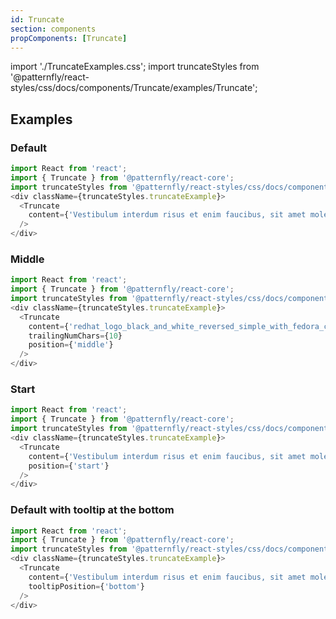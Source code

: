 ```yaml
---
id: Truncate
section: components
propComponents: [Truncate]
---
```


import './TruncateExamples.css';
import truncateStyles from '@patternfly/react-styles/css/docs/components/Truncate/examples/Truncate';

## Examples

### Default
```js
import React from 'react';
import { Truncate } from '@patternfly/react-core';
import truncateStyles from '@patternfly/react-styles/css/docs/components/Truncate/examples/Truncate';
<div className={truncateStyles.truncateExample}>
  <Truncate
    content={'Vestibulum interdum risus et enim faucibus, sit amet molestie est accumsan.'}
  />
</div>
```

### Middle

```js
import React from 'react';
import { Truncate } from '@patternfly/react-core';
import truncateStyles from '@patternfly/react-styles/css/docs/components/Truncate/examples/Truncate';
<div className={truncateStyles.truncateExample}>
  <Truncate
    content={'redhat_logo_black_and_white_reversed_simple_with_fedora_container.zip'}
    trailingNumChars={10}
    position={'middle'}
  />
</div>
```

### Start
```js
import React from 'react';
import { Truncate } from '@patternfly/react-core';
import truncateStyles from '@patternfly/react-styles/css/docs/components/Truncate/examples/Truncate';
<div className={truncateStyles.truncateExample}>
  <Truncate
    content={'Vestibulum interdum risus et enim faucibus, sit amet molestie est accumsan.'}
    position={'start'}
  />
</div>
```

### Default with tooltip at the bottom
```js
import React from 'react';
import { Truncate } from '@patternfly/react-core';
import truncateStyles from '@patternfly/react-styles/css/docs/components/Truncate/examples/Truncate';
<div className={truncateStyles.truncateExample}>
  <Truncate
    content={'Vestibulum interdum risus et enim faucibus, sit amet molestie est accumsan.'}
    tooltipPosition={'bottom'}
  />
</div>
```
